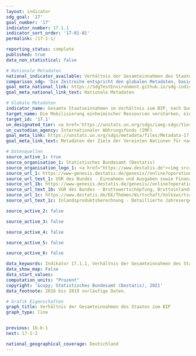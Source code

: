 ```yaml
---
layout: indicator
sdg_goal: '17'
goal_number: '17'
indicator_number: 17.1.1
indicator_sort_order: '17-01-01'
permalink: /17-1-1/

reporting_status: complete
published: true
data_non_statistical: false

# Nationale Metadaten
national_indicator_available: Verhältnis der Gesamteinnahmen des Staates zum BIP
comparison_sdg: 'Die Zeitreihe entspricht den globalen Metadaten, basiert aber auf dem Europäischen System Volkswirtschaftlicher Gesamtrechnungen (ESVG 2010) und nicht auf dem "Government Finance Statistics Manual 2014".'
goal_meta_national_link: https://SdgTestEnvironment.github.io/sdg-indicators/public/MetaDe/17.1.1.pdf
goal_meta_national_link_text: Nationale Metadaten

# Globale Metadaten
indicator_name: Gesamte Staatseinnahmen im Verhältnis zum BIP, nach Quelle
target_name: Die Mobilisierung einheimischer Ressourcen verstärken, einschließlich durch internationale Unterstützung für die Entwicklungsländer, um die nationalen Kapazitäten zur Erhebung von Steuern und anderen Abgaben zu verbessern
target_id: '17.1'
un_designated_tier: <a href='https://unstats.un.org/sdgs/iaeg-sdgs/tier-classification/' title='Klicken Sie hier um weitere Informationen zur UN-Tier-Klassifikation zu erhalten.'>Tier I</a>
un_custodian_agency: Internationaler Währungsfonds (IMF)
goal_meta_link: https://unstats.un.org/sdgs/metadata/files/Metadata-17-01-01.pdf
goal_meta_link_text: Metadaten der Ziele der Vereinten Nationen für nachhaltige Entwicklung

# Datenquellen
source_active_1: true
source_organisation_1: Statistisches Bundesamt (Destatis)
source_organisation_logo_1: <a href="https://www.destatis.de"><img src="https://g205sdgs.github.io/sdg-indicators/public/OrgImgDe/destatis.png" alt="Logo destatis" style="height:60px; width:148px"/></a>
source_url_1: https://www-genesis.destatis.de/genesis//online?operation=table&code=81000-0031&bypass=true&language=de
source_url_text_1: VGR des Bundes - Einnahmen und Ausgaben sowie Finanzierungssaldo des Staates – GENESIS online 81000-0031
source_url_1b: https://www-genesis.destatis.de/genesis//online?operation=table&code=81000-0001&bypass=true&language=de
source_url_text_1b: VGR des Bundes - Bruttowertschöpfung, Bruttoinlandsprodukt (nominal/preisbereinigt) – GENESIS online 81000-0001
source_url_1c: https://www.destatis.de/DE/Themen/Wirtschaft/Volkswirtschaftliche-Gesamtrechnungen-Inlandsprodukt/_inhalt.html#sprg233858
source_url_text_1c: Inlandsproduktsberechnung - Detaillierte Jahresergebnisse (endgültige Ergebnisse) – Fachserie 18, Reihe 1.4, Tab 2.1.12

source_active_2: false

source_active_3: false

source_active_4: false

source_active_5: false

source_active_6: false

data_keywords: Indikator 17.1.1, Verhältnis der Gesamteinnahmen des Staates zum BIP, Internationale Währungsfonds (IMF)
data_show_map: False
data_start_values: 
computation_units: "Prozent"
copyright: '&copy; Statistisches Bundesamt (Destatis), 2021'
data_footnote: 2016 bis 2019 vorläufige Daten.

# Grafik Eigenschaften
graph_title: Verhältnis der Gesamteinnahmen des Staates zum BIP
graph_type: line


previous: 16-b-1
next: 17-1-2

national_geographical_coverage: Deutschland
---
```


<span></span>